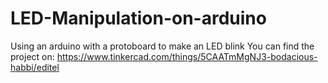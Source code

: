 # LED-Manipulation-on-arduino
Using an arduino with a protoboard to make an LED blink
You can find the project on:
https://www.tinkercad.com/things/5CAATmMgNJ3-bodacious-habbi/editel
